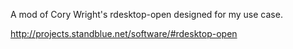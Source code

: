 A mod of Cory Wright's rdesktop-open designed for my use case.

http://projects.standblue.net/software/#rdesktop-open
